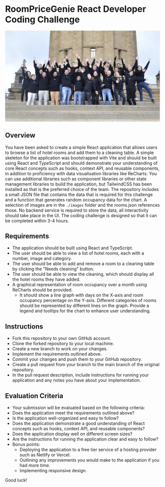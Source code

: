 # RoomPriceGenie React Developer Coding Challenge

![RoomPriceGenie](team.webp)

## Overview

You have been asked to create a simple React application that allows users to browse a list of hotel rooms and add them to a cleaning table. A simple skeleton for the application was bootstrapped with Vite and should be built using React and TypeScript and should demonstrate your understanding of core React concepts such as hooks, context API, and reusable components, in addition to proficiency with data visualisation libraries like ReCharts. You can use additional libraries such as component libraries or other state management libraries to build the application, but TailwindCSS has been installed as that is the preferred choice of the team. The repository includes a small JSON file that contains the data that is required for this challenge and a function that generates random occupancy data for the chart. A selection of images are in the `./images` folder and the rooms.json references those. No backend service is required to store the data, all interactivity should take place in the UI. The coding challenge is designed so that it can be completed within 3-4 hours.

## Requirements

- The application should be built using React and TypeScript.
- The user should be able to view a list of hotel rooms, each with a number, image and category.
- The user should be able to add and remove a room to a cleaning table by clicking the "Needs cleaning" button.
- The user should be able to view the cleaning, which should display all the hotel rooms they have added.
- A graphical representation of room occupancy over a month using ReCharts should be provided.
  - It should show a line graph with days on the X-axis and room occupancy percentage on the Y-axis. Different categories of rooms should be represented by different lines on the graph. Provide a legend and tooltips for the chart to enhance user understanding.

## Instructions

- Fork this repository to your own GitHub account.
- Clone the forked repository to your local machine.
- Create a new branch to work on your changes.
- Implement the requirements outlined above.
- Commit your changes and push them to your GitHub repository.
- Create a pull request from your branch to the main branch of the original repository.
- In the pull request description, include instructions for running your application and any notes you have about your implementation.

## Evaluation Criteria

- Your submission will be evaluated based on the following criteria:
- Does the application meet the requirements outlined above?
- Is the application well-organized and easy to follow?
- Does the application demonstrate a good understanding of React concepts such as hooks, context API, and reusable components?
- Does the application display well on different screen sizes?
- Are the instructions for running the application clear and easy to follow?
- Bonus points:
  - Deploying the application to a free tier service of a hosting provider such as Netlify or Vercel.
  - Outlining any improvements you would make to the application if you had more time.
  - Implementing responsive design.

Good luck!
